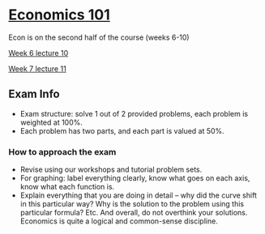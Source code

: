 # [Economics 101](https://github.com/Khair9/Year-2-CompSci-Notes/blob/main/README.md)

Econ is on the second half of the course (weeks 6-10)

[Week 6 lecture 10](https://github.com/Khair9/Year-2-CompSci-Notes/blob/main/Econ/lecture%2010.md)

[Week 7 lecture 11](https://github.com/Khair9/Year-2-CompSci-Notes/blob/main/Econ/lecture%2011.md)


## Exam Info
 - Exam structure: solve 1 out of 2 provided problems, each problem is weighted at 100%.
 - Each problem has two parts, and each part is valued at 50%.
### How to approach the exam
 - Revise using our workshops and tutorial problem sets.
 - For graphing: label everything clearly, know what goes on each axis, know what each function is.
 - Explain everything that you are doing in detail – why did the curve shift in this particular way? Why is the solution to the problem using this particular formula? Etc. 
And overall, do not overthink your solutions. Economics is quite a logical and common-sense discipline. 
